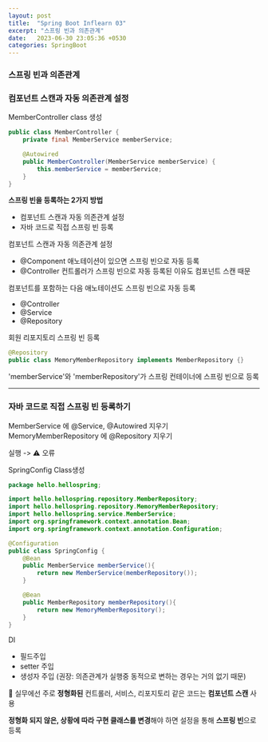 ```yaml
---
layout: post
title:  "Spring Boot Inflearn 03"
excerpt: "스프링 빈과 의존관계"
date:   2023-06-30 23:05:36 +0530
categories: SpringBoot
---
```


### 스프링 빈과 의존관계

### 컴포넌트 스캔과 자동 의존관계 설정

MemberController class 생성

```java
public class MemberController {
    private final MemberService memberService;

    @Autowired
    public MemberController(MemberService memberService) {
        this.memberService = memberService;
    }
}
```

**스프링 빈을 등록하는 2가지 방법**

- 컴포넌트 스캔과 자동 의존관계 설정
- 자바 코드로 직접 스프링 빈 등록

컴포넌트 스캔과 자동 의존관계 설정

- @Component 애노테이션이 있으면 스프링 빈으로 자동 등록
- @Controller 컨트롤러가 스프링 빈으로 자동 등록된 이유도 컴포넌트 스캔 때문

컴포넌트를 포함하는 다음 애노테이션도 스프링 빈으로 자동 등록

- @Controller
- @Service
- @Repository

회원 리포지토리 스프링 빈 등록
```java
@Repository
public class MemoryMemberRepository implements MemberRepository {}
```

'memberService'와 'memberRepository'가 스프링 컨테이너에 스프링 빈으로 등록

***

### 자바 코드로 직접 스프링 빈 등록하기

MemberService 에 @Service, @Autowired 지우기
MemoryMemberRepository 에 @Repository 지우기

실행 -> ⚠️ 오류

SpringConfig Class생성

```java
package hello.hellospring;

import hello.hellospring.repository.MemberRepository;
import hello.hellospring.repository.MemoryMemberRepository;
import hello.hellospring.service.MemberService;
import org.springframework.context.annotation.Bean;
import org.springframework.context.annotation.Configuration;

@Configuration
public class SpringConfig {
    @Bean
    public MemberService memberService(){
        return new MemberService(memberRepository());
    }

    @Bean
    public MemberRepository memberRepository(){
        return new MemoryMemberRepository();
    }
}

```

DI
- 필드주입
- setter 주입
- 생성자 주입 (권장: 의존관계가 실행중 동적으로 변하는 경우는 거의 없기 때문)

📎 
실무에선 주로 **정형화된** 컨트롤러, 서비스, 리포지토리 같은 코드는 **컴포넌트 스캔** 사용

**정형화 되지 않은, 상황에 따라 구현 클래스를 변경**해야 하면 설정을 통해 **스프링 빈**으로 등록